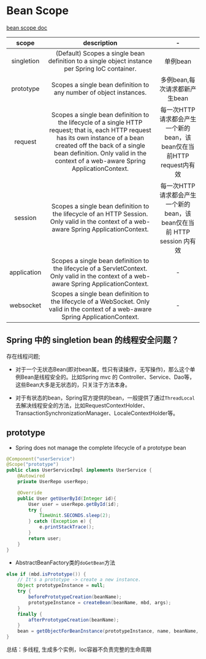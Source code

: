 # Bean Scope

<a href="https://docs.spring.io/spring/docs/5.0.7.BUILD-SNAPSHOT/spring-framework-reference/html5/core.html#beans-factory-scopes" target="_blank">bean scope doc</a>

| scope | description | - |
| :----: | :----: | :----:  |
| singletion | (Default) Scopes a single bean definition to a single object instance per Spring IoC container. | 单例bean |
| prototype | Scopes a single bean definition to any number of object instances. | 多例bean,每次请求都新产生bean |
| request | Scopes a single bean definition to the lifecycle of a single HTTP request; that is, each HTTP request has its own instance of a bean created off the back of a single bean definition. Only valid in the context of a web-aware Spring ApplicationContext. | 每一次HTTP请求都会产生一个新的bean，该bean仅在当前HTTP request内有效 |
| session | Scopes a single bean definition to the lifecycle of an HTTP Session. Only valid in the context of a web-aware Spring ApplicationContext. |  每一次HTTP请求都会产生一个新的 bean，该bean仅在当前 HTTP session 内有效 |
| application | Scopes a single bean definition to the lifecycle of a ServletContext. Only valid in the context of a web-aware Spring ApplicationContext. | - |
| websocket | Scopes a single bean definition to the lifecycle of a WebSocket. Only valid in the context of a web-aware Spring ApplicationContext. | - |

## Spring 中的 singletion bean 的线程安全问题？

存在线程问题;

* 对于一个无状态Bean(即对bean属，性只有读操作，无写操作)，那么这个单例Bean是线程安全的。比如Spring mvc 的 Controller、Service、Dao等，这些Bean大多是无状态的，只关注于方法本身。

* 对于有状态的bean，Spring官方提供的bean，一般提供了通过`ThreadLocal`去解决线程安全的方法，比如RequestContextHolder、TransactionSynchronizationManager、LocaleContextHolder等。

## prototype

* Spring does not manage the complete lifecycle of a prototype bean

```java
@Component("userService")
@Scope("prototype")
public class UserServiceImpl implements UserService {
	@Autowired
	private UserRepo userRepo;

	@Override
	public User getUserById(Integer id){
		User user = userRepo.getById(id);
		try {
			TimeUnit.SECONDS.sleep(2);
		} catch (Exception e) {
			e.printStackTrace();
		}
		return user;
	}
}
```

* AbstractBeanFactory类的`doGetBean`方法


```java
else if (mbd.isPrototype()) {
    // It's a prototype -> create a new instance.
    Object prototypeInstance = null;
    try {
        beforePrototypeCreation(beanName);
        prototypeInstance = createBean(beanName, mbd, args);
    }
    finally {
        afterPrototypeCreation(beanName);
    }
    bean = getObjectForBeanInstance(prototypeInstance, name, beanName, mbd);
}
```


总结：多线程, 生成多个实例，Ioc容器不负责完整的生命周期
